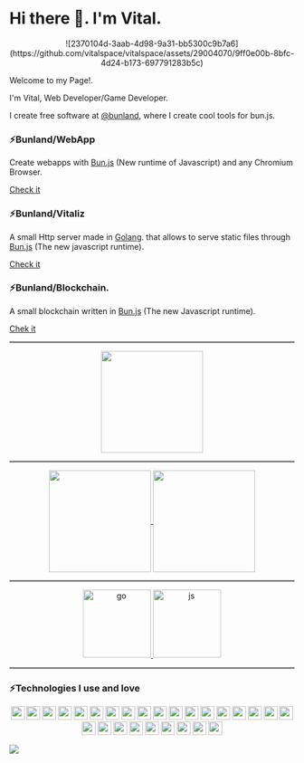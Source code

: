 # Hi there 👋. I'm Vital.
<p align="center" >
  ![2370104d-3aab-4d98-9a31-bb5300c9b7a6](https://github.com/vitalspace/vitalspace/assets/29004070/9ff0e00b-8bfc-4d24-b173-697791283b5c)
</p>

Welcome to my Page!.

I'm Vital, Web Developer/Game Developer.

I create free software at [@bunland](https://github.com/Bunland), where I create cool tools for bun.js.

### ⚡Bunland/WebApp
Create webapps with [Bun.js](http://bun.sh) (New runtime of Javascript) and any Chromium Browser. 

[Check it](https://github.com/Bunland/webapp)

### ⚡Bunland/Vitaliz
A small Http server made in [Golang](https://go.dev/). that allows to serve static files through [Bun.js](http://bun.sh) (The new javascript runtime).

[Check it](https://github.com/Bunland/Vitaliz)

### ⚡Bunland/Blockchain.
A small blockchain written in [Bun.js](http://bun.sh) (The new Javascript runtime).

[Chek it](https://github.com/Bunland/Bun-Blockchain)

<hr style="height:3px;border-width:0;color:gray;background-color:gray">

<p align="center" >
  <img align="center" src="http://github-profile-summary-cards.vercel.app/api/cards/profile-details?username=vitalspace&theme=cobalt" height="180" />
</p>

  <hr style="height:3px;border-width:0;color:gray;background-color:gray">
 <p align="center" >
  <a href="https://github.com/vitalspace">
    <img align="center" src="https://github-readme-stats.vercel.app/api?username=vitalspace&theme=dark&show_icons=true" height="180" />
    <img align="center" src="https://github-readme-stats.vercel.app/api/top-langs/?username=vitalspace&layout=compact&theme=dark&langs_count=10&hide=css,scss,html,java,plpgsql,objective-c,less,ruby,starlark,vue,tsql,assembly,hack,python,makefile,perl,shell,batchfile,smarty,php,dockerfile,c%2B%2B,kotlin,brightscript" height="180"/> 
  </a>
</p>

<hr style="height:3px;border-width:0;color:gray;background-color:gray">

<p align="center">
<a href="https://github.com/Bunland/Vitaliz" target="_blank"> <img src="https://github-readme-stats.vercel.app/api/pin/?username=Bunland&theme=dark&repo=Vitaliz" alt="go" height="120"/> </a>
<a href="https://github.com/Bunland/webapp" target="_blank"> <img src="https://github-readme-stats.vercel.app/api/pin/?username=Bunland&theme=dark&repo=webapp" alt="js" height="120"/> </a>
</p>

<hr style="height:3px;border-width:0;color:gray;background-color:gray">
                                                                      
### ⚡Technologies I use and love
  <p align="center">
          <img src="https://github.com/get-icon/geticon/raw/master/icons/aws.svg" width="24px" height="24px" />
          <img src="https://github.com/get-icon/geticon/raw/master/icons/bash.svg" width="24px" height="24px" />
          <img src="https://bun.sh/logo-square.png" width="24px" height="24px" />
          <img src="https://github.com/get-icon/geticon/raw/master/icons/docker-icon.svg" width="24px" height="24px" />
          <img src="https://github.com/get-icon/geticon/raw/master/icons/express.svg" width="24px" height="24px" />
          <img src="https://github.com/get-icon/geticon/raw/master/icons/git-icon.svg" width="24px" height="24px" />
          <img src="https://github.com/get-icon/geticon/raw/master/icons/github-icon.svg" width="24px" height="24px" />
          <img src="https://github.com/get-icon/geticon/raw/master/icons/go.svg" width="24px" height="24px" />
          <img src="https://github.com/get-icon/geticon/raw/master/icons/google-icon.svg" width="24px" height="24px" />
          <img src="https://github.com/get-icon/geticon/raw/master/icons/javascript.svg" width="24px" height="24px" />
          <img src="https://github.com/get-icon/geticon/raw/master/icons/jenkins.svg" width="24px" height="24px" />
          <img src="https://github.com/get-icon/geticon/raw/master/icons/jest.svg" width="24px" height="24px" />
          <img src="https://github.com/get-icon/geticon/raw/master/icons/linux-tux.svg" width="24px" height="24px" />
          <img
            src="https://github.com/get-icon/geticon/raw/master/icons/microsoft-windows.svg"
            width="24px"
            height="24px"
          />
          <img src="https://github.com/get-icon/geticon/raw/master/icons/mongodb-icon.svg" width="24px" height="24px" />
          <img src="https://github.com/get-icon/geticon/raw/master/icons/nginx.svg" width="24px" height="24px" />
          <img src="https://github.com/get-icon/geticon/raw/master/icons/nodejs-icon.svg" width="24px" height="24px" />
          <img src="https://github.com/get-icon/geticon/raw/master/icons/npm.svg" width="24px" height="24px" />
          <img src="https://github.com/get-icon/geticon/raw/master/icons/prettier.svg" width="24px" height="24px" />
          <img src="https://github.com/get-icon/geticon/raw/master/icons/puppeteer.svg" width="24px" height="24px" />
          <img src="https://github.com/get-icon/geticon/raw/master/icons/threejs.svg" width="24px" height="24px" />
          <img src="https://github.com/get-icon/geticon/raw/master/icons/twilio.svg" width="24px" height="24px" />
          <img
            src="https://github.com/get-icon/geticon/raw/master/icons/typescript-icon.svg"
            width="24px"
            height="24px"
          />
          <img src="https://github.com/get-icon/geticon/raw/master/icons/ubuntu.svg" width="24px" height="24px" />
          <img src="https://github.com/get-icon/geticon/raw/master/icons/webpack.svg" width="24px" height="24px" />
          <img src="https://github.com/get-icon/geticon/raw/master/icons/webrtc.svg" width="24px" height="24px" />
          <img src="https://upload.wikimedia.org/wikipedia/commons/9/98/Solidity_logo.svg" width="24px" height="24px" />
        </p>

                                                                                                                     
  ![](https://komarev.com/ghpvc/?username=vitalspace&color=blueviolet)
                                                                                                                     

